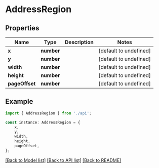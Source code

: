 # AddressRegion


## Properties

Name | Type | Description | Notes
------------ | ------------- | ------------- | -------------
**x** | **number** |  | [default to undefined]
**y** | **number** |  | [default to undefined]
**width** | **number** |  | [default to undefined]
**height** | **number** |  | [default to undefined]
**pageOffset** | **number** |  | [default to undefined]

## Example

```typescript
import { AddressRegion } from './api';

const instance: AddressRegion = {
    x,
    y,
    width,
    height,
    pageOffset,
};
```

[[Back to Model list]](../README.md#documentation-for-models) [[Back to API list]](../README.md#documentation-for-api-endpoints) [[Back to README]](../README.md)
